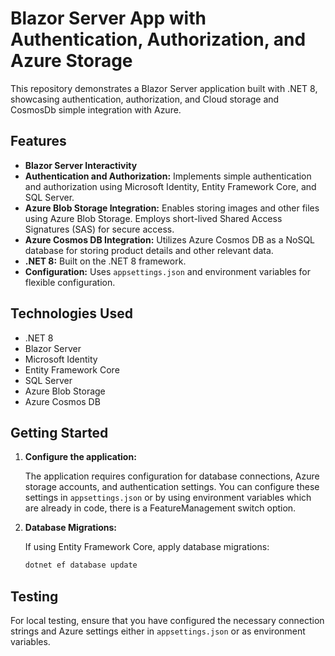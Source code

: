 # Blazor Server App with Authentication, Authorization, and Azure Storage

This repository demonstrates a Blazor Server application built with .NET 8, showcasing authentication, authorization, and Cloud storage and CosmosDb simple integration with Azure.

## Features

*   **Blazor Server Interactivity**
*   **Authentication and Authorization:** Implements simple authentication and authorization using Microsoft Identity, Entity Framework Core, and SQL Server.
*   **Azure Blob Storage Integration:** Enables storing images and other files using Azure Blob Storage. Employs short-lived Shared Access Signatures (SAS) for secure access.
*   **Azure Cosmos DB Integration:** Utilizes Azure Cosmos DB as a NoSQL database for storing product details and other relevant data.
*   **.NET 8:** Built on the .NET 8 framework.
*   **Configuration:** Uses `appsettings.json` and environment variables for flexible configuration.

## Technologies Used

*   .NET 8
*   Blazor Server
*   Microsoft Identity
*   Entity Framework Core
*   SQL Server
*   Azure Blob Storage
*   Azure Cosmos DB

## Getting Started

1.  **Configure the application:**

    The application requires configuration for database connections, Azure storage accounts, and authentication settings. You can configure these settings in `appsettings.json` or by using environment variables which are already in code, there is a FeatureManagement switch option.


2.  **Database Migrations:**

    If using Entity Framework Core, apply database migrations:

    ```bash
    dotnet ef database update
    ```

## Testing

For local testing, ensure that you have configured the necessary connection strings and Azure settings either in `appsettings.json` or as environment variables.
